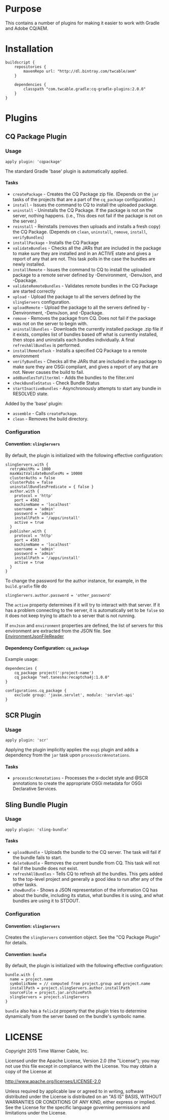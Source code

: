 # Purpose #

This contains a number of plugins for making it easier to work with Gradle and Adobe CQ/AEM.

# Installation #

```
buildscript {
    repositories {
        mavenRepo url: "http://dl.bintray.com/twcable/aem"
    }

    dependencies {
        classpath "com.twcable.gradle:cq-gradle-plugins:2.0.0"
    }
}
```

# Plugins #

## CQ Package Plugin ##

### Usage ###

`apply plugin: 'cqpackage'`

The standard Gradle 'base' plugin is automatically applied.

#### Tasks ####

* `createPackage` - Creates the CQ Package zip file.
  (Depends on the `jar` tasks of the projects that are a part of the `cq_package` configuration.)
* `install` - Issues the command to CQ to install the uploaded package.
* `uninstall` - Uninstalls the CQ Package. If the package is not on the server, nothing happens.
  (i.e., This does not fail if the package is not on the server.)
* `reinstall` - Reinstalls (removes then uploads and installs a fresh copy) the CQ Package.
  (Depends on `clean`, `uninstall`, `remove`, `install`, `verifyBundles`)
* `installPackage` - Installs the CQ Package
* `validateBundles` - Checks all the JARs that are included in the package to make sure they are installed and in an
  ACTIVE state and gives a report of any that are not. This task polls in the case the bundles are newly installed.
* `installRemote` - Issues the command to CQ to install the uploaded package to a remote server defined
  by -Denvironment, -DenvJson, and -Dpackage.
* `validateRemoteBundles` - Validates remote bundles in the CQ Package are started correctly
* `upload` - Upload the package to all the servers defined by the `slingServers` configuration.
* `uploadRemote` - Upload the package to all the servers defined by -Denvironment, -DenvJson, and -Dpackage.
* `remove` - Removes the package from CQ. Does not fail if the package was not on the server to begin with.
* `uninstallBundles` - Downloads the currently installed package .zip file if it exists, compiles list of bundles
  based off what is currently installed, then stops and uninstalls each bundles individually.  A final
  `refreshAllBundles` is performed.
* `installRemoteTask` - Installs a specified CQ Package to a remote environment
* `verifyBundles` - Checks all the JARs that are included in the package to make sure they are OSGi compliant, and
  gives a report of any that are not. Never causes the build to fail.
* `addBundlesToFilterXml` - Adds the bundles to the filter.xml
* `checkBundleStatus` - Check Bundle Status
* `startInactiveBundles` - Asynchronously attempts to start any bundle in RESOLVED state.

Added by the 'base' plugin:

* `assemble` - Calls `createPackage`.
* `clean` - Removes the build directory.


### Configuration ###

#### Convention: `slingServers` ####

By default, the plugin is initialized with the following effective configuration:

    slingServers.with {
      retryWaitMs = 1000
      maxWaitValidateBundlesMs = 10000
      clusterAuths = false
      clusterPubs = false
      uninstallBundlesPredicate = { false }
      author.with {
        protocol = 'http'
        port = 4502
        machineName = 'localhost'
        username = 'admin'
        password = 'admin'
        installPath = '/apps/install'
        active = true
      }
      publisher.with {
        protocol = 'http'
        port = 4503
        machineName = 'localhost'
        username = 'admin'
        password = 'admin'
        installPath = '/apps/install'
        active = true
      }
    }

To change the password for the author instance, for example, in the `build.gradle` file do

    slingServers.author.password = 'other_password'

The `active` property determines if it will try to interact with that server. If it has a problem connecting to
the server, it is automatically set to be `false` so it does not keep trying to attach to a server that is not running.

If `envJson` and `environment` properties are defined, the list of servers for this environment are extracted from
the JSON file.  See [EnvironmentJsonFileReader](src/main/groovy/com/twcable/gradle/sling/EnvironmentJsonFileReader.groovy)

#### Dependency Configuration: `cq_package` ####

Example usage:

    dependencies {
        cq_package project(':project-name')
        cq_package "net.tanesha:recaptcha4j:1.0.0"
    }

    configurations.cq_package {
        exclude group: 'javax.servlet', module: 'servlet-api'
    }


## SCR Plugin ##

### Usage ###

`apply plugin: 'scr'`

Applying the plugin implicitly applies the `osgi` plugin
  and adds a dependency from the `jar` task upon `processScrAnnotations`.

#### Tasks ####

* `processScrAnnotations` - Processes the x-doclet style and @SCR annotations to create
  the appropriate OSGi metadata for OSGi Declarative Services.


## Sling Bundle Plugin ##

### Usage ###

`apply plugin: 'sling-bundle'`

#### Tasks ####

* `uploadBundle` - Uploads the bundle to the CQ server. The task will fail if the bundle fails to start.
* `deleteBundle` - Removes the current bundle from CQ. This task will not fail if the bundle does not exist.
* `refreshAllBundles` - Tells CQ to refresh all the bundles. This gets added to the top-level project
  and generally a good idea to run after any of the other tasks.
* `showBundle` - Shows a JSON representation of the information CQ has about the bundle, including its status,
  what bundles it is using, and what bundles are using it to STDOUT.

### Configuration ###

#### Convention: `slingServers` ####

Creates the `slingServers` convention object. See the "CQ Package Plugin" for details.

#### Convention: `bundle` ####

By default, the plugin is initialized with the following effective configuration:

    bundle.with {
      name = project.name
      symbolicName = // computed from project.group and project.name
      installPath = project.slingServers.author.installPath
      sourceFile = project.jar.archivePath
      slingServers = project.slingServers
    }

`bundle` also has a `felixId` property that the plugin tries to determine dynamically from the server based on the
bundle's symbolic name.

# LICENSE

Copyright 2015 Time Warner Cable, Inc.

Licensed under the Apache License, Version 2.0 (the "License"); you may not use this file except in compliance
with the License. You may obtain a copy of the License at

http://www.apache.org/licenses/LICENSE-2.0

Unless required by applicable law or agreed to in writing, software distributed under the License is distributed on
an "AS IS" BASIS, WITHOUT WARRANTIES OR CONDITIONS OF ANY KIND, either express or implied. See the License for
the specific language governing permissions and limitations under the License.
